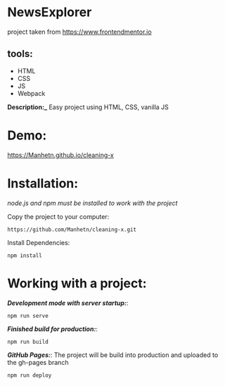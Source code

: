 # NewsExplorer

project taken from https://www.frontendmentor.io

## tools:
- HTML
- CSS
- JS
- Webpack

**Description:_** Easy project using HTML, CSS, vanilla JS

# Demo:

https://Manhetn.github.io/cleaning-x

# Installation:
_node.js and npm must be installed to work with the project_

Copy the project to your computer:

```
https://github.com/Manhetn/cleaning-x.git
```

Install Dependencies:

```
npm install
```

# Working with a project:

**_Development mode with server startup:_**:

```
npm run serve
```

**_Finished build for production:_**: 

```
npm run build
```

**_GitHub Pages:_**:  The project will be build into production and uploaded to the gh-pages branch

```
npm run deploy
```
